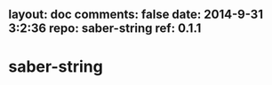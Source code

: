 layout: doc
comments: false
date: 2014-9-31 3:2:36
repo: saber-string
ref: 0.1.1
---

# saber-string
